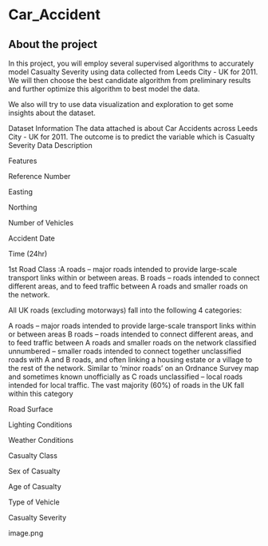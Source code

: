 # Car_Accident

## About the project 

In this project, you will employ several supervised algorithms to accurately model Casualty Severity using data collected from Leeds City - UK for 2011. We will then choose the best candidate algorithm from preliminary results and further optimize this algorithm to best model the data.

We also will try to use data visualization and exploration to get some insights about the dataset.

Dataset Information
The data attached is about Car Accidents across Leeds City - UK for 2011. The outcome is to predict the variable which is Casualty Severity Data Description

Features

Reference Number

Easting

Northing

Number of Vehicles

Accident Date

Time (24hr)

1st Road Class :A roads – major roads intended to provide large-scale transport links within or between areas. B roads – roads intended to connect different areas, and to feed traffic between A roads and smaller roads on the network.

All UK roads (excluding motorways) fall into the following 4 categories:

A roads – major roads intended to provide large-scale transport links within or between areas B roads – roads intended to connect different areas, and to feed traffic between A roads and smaller roads on the network classified unnumbered – smaller roads intended to connect together unclassified roads with A and B roads, and often linking a housing estate or a village to the rest of the network. Similar to ‘minor roads’ on an Ordnance Survey map and sometimes known unofficially as C roads unclassified – local roads intended for local traffic. The vast majority (60%) of roads in the UK fall within this category

Road Surface

Lighting Conditions

Weather Conditions

Casualty Class

Sex of Casualty

Age of Casualty

Type of Vehicle

Casualty Severity

image.png
